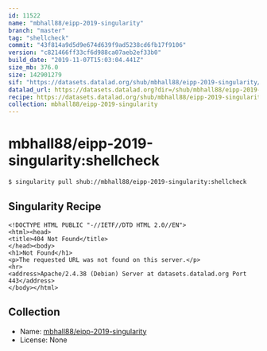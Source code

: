 ```yaml
---
id: 11522
name: "mbhall88/eipp-2019-singularity"
branch: "master"
tag: "shellcheck"
commit: "43f814a9d5d9e674d639f9ad5238cd6fb17f9106"
version: "c821466ff33cf6d988ca07aeb2ef33b0"
build_date: "2019-11-07T15:03:04.441Z"
size_mb: 376.0
size: 142901279
sif: "https://datasets.datalad.org/shub/mbhall88/eipp-2019-singularity/shellcheck/2019-11-07-43f814a9-c821466f/c821466ff33cf6d988ca07aeb2ef33b0.sif"
datalad_url: https://datasets.datalad.org?dir=/shub/mbhall88/eipp-2019-singularity/shellcheck/2019-11-07-43f814a9-c821466f/
recipe: https://datasets.datalad.org/shub/mbhall88/eipp-2019-singularity/shellcheck/2019-11-07-43f814a9-c821466f/Singularity
collection: mbhall88/eipp-2019-singularity
---
```


# mbhall88/eipp-2019-singularity:shellcheck

```bash
$ singularity pull shub://mbhall88/eipp-2019-singularity:shellcheck
```

## Singularity Recipe

```singularity
<!DOCTYPE HTML PUBLIC "-//IETF//DTD HTML 2.0//EN">
<html><head>
<title>404 Not Found</title>
</head><body>
<h1>Not Found</h1>
<p>The requested URL was not found on this server.</p>
<hr>
<address>Apache/2.4.38 (Debian) Server at datasets.datalad.org Port 443</address>
</body></html>
```

## Collection

 - Name: [mbhall88/eipp-2019-singularity](https://github.com/mbhall88/eipp-2019-singularity)
 - License: None

